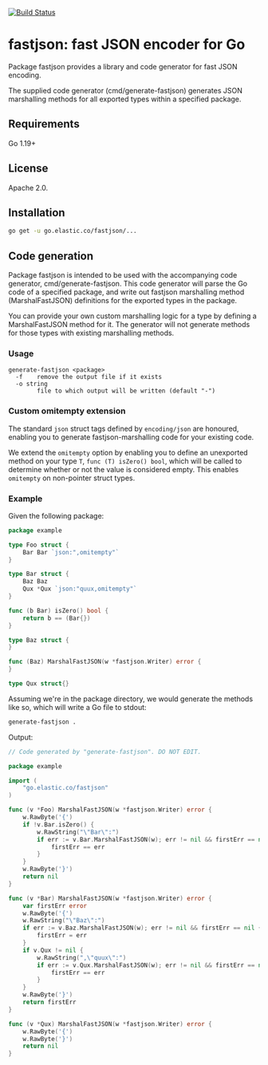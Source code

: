 [![Build Status](https://beats-ci.elastic.co/job/Library/job/go-fastjson-mbp/job/main/badge/icon)](https://beats-ci.elastic.co/job/Library/job/go-fastjson-mbp/job/main/)

# fastjson: fast JSON encoder for Go

Package fastjson provides a library and code generator for fast JSON encoding.

The supplied code generator (cmd/generate-fastjson) generates JSON marshalling
methods for all exported types within a specified package.

## Requirements

Go 1.19+

## License

Apache 2.0.

## Installation

```bash
go get -u go.elastic.co/fastjson/...
```

## Code generation

Package fastjson is intended to be used with the accompanying code generator,
cmd/generate-fastjson. This code generator will parse the Go code of a
specified package, and write out fastjson marshalling method (MarshalFastJSON)
definitions for the exported types in the package.

You can provide your own custom marshalling logic for a type by defining a
MarshalFastJSON method for it. The generator will not generate methods for
those types with existing marshalling methods.

### Usage

```
generate-fastjson <package>
  -f    remove the output file if it exists
  -o string
        file to which output will be written (default "-")
```

### Custom omitempty extension

The standard `json` struct tags defined by `encoding/json` are honoured,
enabling you to generate fastjson-marshalling code for your existing code.

We extend the `omitempty` option by enabling you to define an unexported
method on your type `T`, `func (T) isZero() bool`, which will be called
to determine whether or not the value is considered empty. This enables
`omitempty` on non-pointer struct types.

### Example

Given the following package:

```go
package example

type Foo struct {
	Bar Bar `json:",omitempty"`
}

type Bar struct {
	Baz Baz
	Qux *Qux `json:"quux,omitempty"`
}

func (b Bar) isZero() bool {
	return b == (Bar{})
}

type Baz struct {
}

func (Baz) MarshalFastJSON(w *fastjson.Writer) error {
}

type Qux struct{}
```

Assuming we're in the package directory, we would generate the methods like so,
which will write a Go file to stdout:

```bash
generate-fastjson .
```

Output:
```go
// Code generated by "generate-fastjson". DO NOT EDIT.

package example

import (
	"go.elastic.co/fastjson"
)

func (v *Foo) MarshalFastJSON(w *fastjson.Writer) error {
	w.RawByte('{')
	if !v.Bar.isZero() {
		w.RawString("\"Bar\":")
		if err := v.Bar.MarshalFastJSON(w); err != nil && firstErr == nil {
			firstErr == err
		}
	}
	w.RawByte('}')
	return nil
}

func (v *Bar) MarshalFastJSON(w *fastjson.Writer) error {
	var firstErr error
	w.RawByte('{')
	w.RawString("\"Baz\":")
	if err := v.Baz.MarshalFastJSON(w); err != nil && firstErr == nil {
		firstErr = err
	}
	if v.Qux != nil {
		w.RawString(",\"quux\":")
		if err := v.Qux.MarshalFastJSON(w); err != nil && firstErr == nil {
			firstErr == err
		}
	}
	w.RawByte('}')
	return firstErr
}

func (v *Qux) MarshalFastJSON(w *fastjson.Writer) error {
	w.RawByte('{')
	w.RawByte('}')
	return nil
}
```
